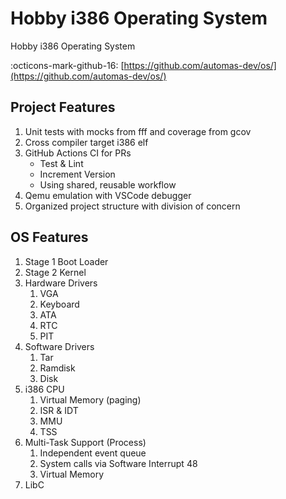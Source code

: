 # Hobby i386 Operating System

Hobby i386 Operating System

:octicons-mark-github-16: [https://github.com/automas-dev/os/](https://github.com/automas-dev/os/)

## Project Features

1. Unit tests with mocks from fff and coverage from gcov
2. Cross compiler target i386 elf
3. GitHub Actions CI for PRs
      - Test & Lint
      - Increment Version
      - Using shared, reusable workflow
4. Qemu emulation with VSCode debugger
5. Organized project structure with division of concern

## OS Features

1. Stage 1 Boot Loader
2. Stage 2 Kernel
3. Hardware Drivers
      1. VGA
      2. Keyboard
      3. ATA
      4. RTC
      5. PIT
4. Software Drivers
      1. Tar
      2. Ramdisk
      3. Disk
5. i386 CPU
      1. Virtual Memory (paging)
      2. ISR & IDT
      3. MMU
      4. TSS
6. Multi-Task Support (Process)
      1. Independent event queue
      2. System calls via Software Interrupt 48
      3. Virtual Memory
7. LibC
